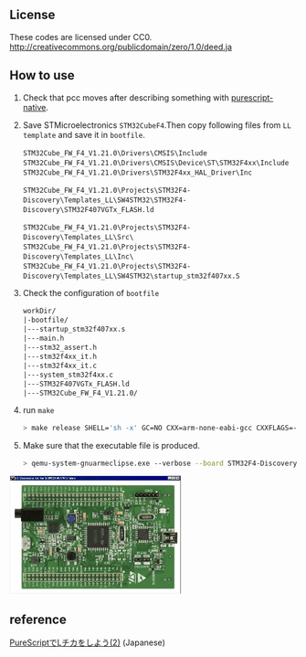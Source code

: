 ## License
These codes are licensed under CC0.
http://creativecommons.org/publicdomain/zero/1.0/deed.ja

## How to use
1. Check that pcc moves after describing something with [purescript-native](https://github.com/andyarvanitis/purescript-native).

1. Save STMicroelectronics `STM32CubeF4`.Then copy following files from `LL template` and save it in `bootfile`.

    `STM32Cube_FW_F4_V1.21.0\Drivers\CMSIS\Include`
    `STM32Cube_FW_F4_V1.21.0\Drivers\CMSIS\Device\ST\STM32F4xx\Include`
    `STM32Cube_FW_F4_V1.21.0\Drivers\STM32F4xx_HAL_Driver\Inc`

    `STM32Cube_FW_F4_V1.21.0\Projects\STM32F4-Discovery\Templates_LL\SW4STM32\STM32F4-Discovery\STM32F407VGTx_FLASH.ld`

    `STM32Cube_FW_F4_V1.21.0\Projects\STM32F4-Discovery\Templates_LL\Src\`
    `STM32Cube_FW_F4_V1.21.0\Projects\STM32F4-Discovery\Templates_LL\Inc\`
    `STM32Cube_FW_F4_V1.21.0\Projects\STM32F4-Discovery\Templates_LL\SW4STM32\startup_stm32f407xx.S`

1. Check the configuration of `bootfile`

    ```code
    workDir/
    |-bootfile/
    |---startup_stm32f407xx.s
    |---main.h
    |---stm32_assert.h
    |---stm32f4xx_it.h
    |---stm32f4xx_it.c
    |---system_stm32f4xx.c
    |---STM32F407VGTx_FLASH.ld
    |---STM32Cube_FW_F4_V1.21.0/

1. run `make`

    ```bash
    > make release SHELL='sh -x' GC=NO CXX=arm-none-eabi-gcc CXXFLAGS=-DSTM32F407xx CFLAGS=-DSTM32F407xx
    ``` 
1. Make sure that the executable file is produced.

    ```bash
    > qemu-system-gnuarmeclipse.exe --verbose --board STM32F4-Discovery --gdb tcp::3333 --semihosting-config enable=on,target=native --image ./output/bin/main
    ```

![Ltika](https://raw.githubusercontent.com/noolbar/purescript-native-demo-ltika/master/res/Ltika.gif)

## reference
[PureScriptでLチカをしよう(2)](https://qiita.com/noolbar/items/1243d53200c5106df0a0) (Japanese)


